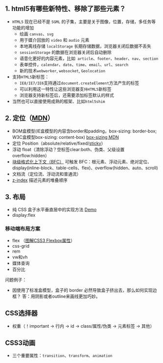 

## 1. html5有哪些新特性、移除了那些元素？

- `HTML5` 现在已经不是 `SGML` 的子集，主要是关于图像，位置，存储，多任务等功能的增加
  - 绘画 `canvas`、`svg`
  - 用于媒介回放的 `video` 和 `audio` 元素
  - 本地离线存储 `localStorage` 长期存储数据，浏览器关闭后数据不丢失
  - `sessionStorage` 的数据在浏览器关闭后自动删除
  - 语意化更好的内容元素，比如` article`、`footer`、`header`、`nav`、`section`
  - 表单控件，`calendar`、`date`、`time`、`email`、`url`、`search`
  - 新的技术`webworker`, `websocket`, `Geolocation`
- 支持`HTML5`新标签：
  - `IE8/IE7/IE6`支持通过`document.createElement`方法产生的标签
  - 可以利用这一特性让这些浏览器支`持HTML5`新标签
  - 浏览器支持新标签后，还需要添加标签默认的样式
- 当然也可以直接使用成熟的框架、比如`html5shim`

## 2. 定位（[MDN](https://developer.mozilla.org/zh-CN/docs/Learn/CSS/CSS_layout/Positioning)）

- BOM盒模型(IE盒模型的内容含border和padding，box-sizing: border-box; W3C盒模型box-sizing: content-box) [box-sizing MDN](https://developer.mozilla.org/zh-CN/docs/Web/CSS/box-sizing)
- 定位 Position（absolute/relative/fixed/[sticky](https://developer.mozilla.org/zh-CN/docs/Learn/CSS/CSS_layout/Positioning#position_sticky)）
- 浮动 float（清除浮动？空标签clear:both、伪类、父级设置 overflow:hidden）
- [块级格式化上下文（BFC）](https://zhuanlan.zhihu.com/p/25321647) 可触发 BFC：根元素、浮动元素、绝对定位、display(inline-block、table-cells、flex)、overflow(hidden、auto、scroll)
- 文档流（定位流、浮动流和普通流）
- [z-index](https://developer.mozilla.org/zh-CN/docs/Learn/CSS/CSS_layout/Positioning#介绍_z-index) 描述元素的堆叠顺序

## 3. 布局

- 纯 CSS 盒子水平垂直居中的实现方法 [Demo](https://zhuziyi1989.github.io/demo/box-center.html)
- display:flex

### 移动端布局方案

- flex （[图解CSS3 Flexbox属性](https://www.w3cplus.com/css3/a-visual-guide-to-css3-flexbox-properties.html)）
- css-grid
- rem
- vw和vh
- 媒体查询
- 百分比

问题例子：

- 因使用了标准盒模型，盒子的 border 必然导致盒子挤出去，那么如何实现边框？
  答：用阴影或者outline来画线更加巧妙。



## CSS选择器

- 权重（！important → 行内 → id → class/属性/伪类 → 元素标签 → 其他）

## CSS3动画

- 三个重要属性：`transition`、`transform`、`animation`